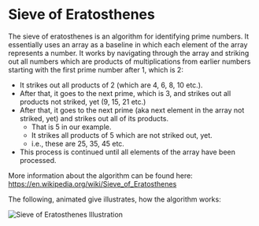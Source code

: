 # Sieve of Eratosthenes

The sieve of eratosthenes is an algorithm for identifying prime numbers. It essentially uses an array as a baseline in which each element of the array represents a number. It works by navigating through the array and striking out all numbers which are products of multiplications from earlier numbers starting with the first prime number after 1, which is 2:

* It strikes out all products of 2 (which are 4, 6, 8, 10 etc.).
* After that, it goes to the next prime, which is 3, and strikes out all products not striked, yet (9, 15, 21 etc.)
* After that, it goes to the next prime (aka next element in the array not striked, yet) and strikes out all of its products.
  * That is 5 in our example.
  * It strikes all products of 5 which are not striked out, yet.
  * i.e., these are 25, 35, 45 etc.
* This process is continued until all elements of the array have been processed.

More information about the algorithm can be found here: https://en.wikipedia.org/wiki/Sieve_of_Eratosthenes

The following, animated give illustrates, how the algorithm works:

![Sieve of Eratosthenes Illustration](https://upload.wikimedia.org/wikipedia/commons/b/b9/Sieve_of_Eratosthenes_animation.gif)